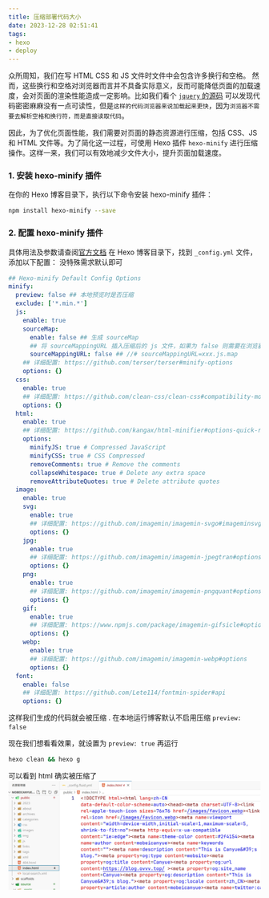 ```yaml
---
title: 压缩部署代码大小
date: 2023-12-28 02:51:41
tags:
- hexo
- deploy
---
```

众所周知，我们在写 HTML CSS 和 JS 文件时文件中会包含许多换行和空格。
然而，这些换行和空格对浏览器而言并不具备实际意义，反而可能降低页面的加载速度，会对页面的渲染性能造成一定影响。比如我们看个 
[`jquery` 的源码](https://lib.baomitu.com/jquery/3.6.4/jquery.min.js)
可以发现代码密密麻麻没有一点可读性，但是`这样的代码浏览器来说加载起来更快`，因为`浏览器不需要去解析空格和换行符，而是直接读取代码`。

因此，为了优化页面性能，我们需要对页面的静态资源进行压缩，包括 CSS、JS 和 HTML 文件等。为了简化这一过程，可使用 Hexo 插件 `hexo-minify` 进行压缩操作。这样一来，我们可以有效地减少文件大小，提升页面加载速度。

### 1. 安装 hexo-minify 插件

在你的 Hexo 博客目录下，执行以下命令安装 hexo-minify 插件：
```bash
npm install hexo-minify --save
```

### 2. 配置 hexo-minify 插件
具体用法及参数请查阅[官方文档](https://github.com/Lete114/hexo-minify#readme)
在 Hexo 博客目录下，找到 `_config.yml` 文件，添加以下配置：
没特殊需求默认即可
```yml
## Hexo-minify Default Config Options
minify:
  preview: false ## 本地预览时是否压缩
  exclude: ['*.min.*']
  js:
    enable: true
    sourceMap:
      enable: false ## 生成 sourceMap
      ## 将 sourceMappingURL 插入压缩后的 js 文件，如果为 false 则需要在浏览器开发者工具中手动添加 sourceMap
      sourceMappingURL: false ## //# sourceMappingURL=xxx.js.map
    ## 详细配置: https://github.com/terser/terser#minify-options
    options: {}
  css:
    enable: true
    ## 详细配置: https://github.com/clean-css/clean-css#compatibility-modes
    options: {}
  html:
    enable: true
    ## 详细配置: https://github.com/kangax/html-minifier#options-quick-reference
    options:
      minifyJS: true # Compressed JavaScript
      minifyCSS: true # CSS Compressed
      removeComments: true # Remove the comments
      collapseWhitespace: true # Delete any extra space
      removeAttributeQuotes: true # Delete attribute quotes
  image:
    enable: true
    svg:
      enable: true
      ## 详细配置: https://github.com/imagemin/imagemin-svgo#imageminsvgooptionsbuffer
      options: {}
    jpg:
      enable: true
      ## 详细配置: https://github.com/imagemin/imagemin-jpegtran#options
      options: {}
    png:
      enable: true
      ## 详细配置: https://github.com/imagemin/imagemin-pngquant#options
      options: {}
    gif:
      enable: true
      ## 详细配置: https://www.npmjs.com/package/imagemin-gifsicle#options
      options: {}
    webp:
      enable: true
      ## 详细配置: https://github.com/imagemin/imagemin-webp#options
      options: {}
  font:
    enable: false
    ## 详细配置: https://github.com/Lete114/fontmin-spider#api
    options: {}
```

这样我们生成的代码就会被压缩 .
在本地运行博客默认不启用压缩 `preview: false`

现在我们想看看效果，就设置为 `preview: true`
再运行
```bash
hexo clean && hexo g
```
可以看到 html 确实被压缩了
![压缩后](../images/Compress-deploy-code-size/after.webp)
